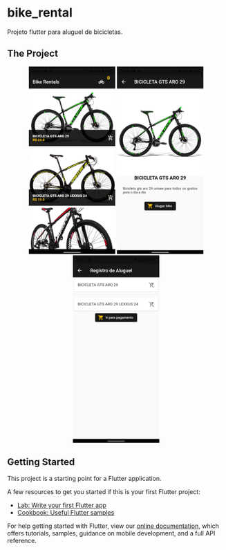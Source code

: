 # bike_rental

Projeto flutter para aluguel de bicicletas.

## The Project

<div align="center">
<img src="github/images/home.png" width="200"/>
<img src="github/images/detail.png" width="200"/>
<img src="github/images/cart.png" width="200"/>
</div>

## Getting Started

This project is a starting point for a Flutter application.

A few resources to get you started if this is your first Flutter project:

- [Lab: Write your first Flutter app](https://flutter.dev/docs/get-started/codelab)
- [Cookbook: Useful Flutter samples](https://flutter.dev/docs/cookbook)

For help getting started with Flutter, view our
[online documentation](https://flutter.dev/docs), which offers tutorials,
samples, guidance on mobile development, and a full API reference.
